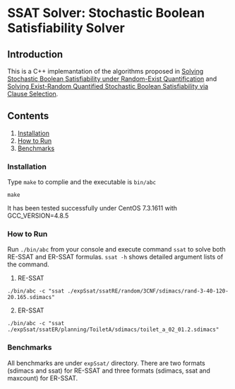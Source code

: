 # SSAT Solver: Stochastic Boolean Satisfiability Solver

## Introduction
This is a C++ implemantation of the algorithms proposed in [Solving Stochastic Boolean Satisfiability under Random-Exist Quantification](https://www.ijcai.org/proceedings/2017/0096.pdf) and [Solving Exist-Random Quantified Stochastic Boolean Satisfiability via Clause Selection](#).

## Contents
1. [Installation](#installation)
2. [How to Run](#howtorun)
3. [Benchmarks](#benchmarks)

### Installation
Type `make` to complie and the executable is `bin/abc`
```
make
```
It has been tested successfully under CentOS 7.3.1611 with GCC\_VERSION=4.8.5

### How to Run
Run `./bin/abc` from your console and execute command `ssat` to solve both RE-SSAT and ER-SSAT formulas. `ssat -h` shows detailed argument lists of the command.
1. RE-SSAT
```
./bin/abc -c "ssat ./expSsat/ssatRE/random/3CNF/sdimacs/rand-3-40-120-20.165.sdimacs"
```

2. ER-SSAT
```
./bin/abc -c "ssat ./expSsat/ssatER/planning/ToiletA/sdimacs/toilet_a_02_01.2.sdimacs"
```

### Benchmarks
All benchmarks are under `expSsat/` directory. There are two formats (sdimacs and ssat) for RE-SSAT and three formats (sdimacs, ssat and maxcount) for ER-SSAT.

